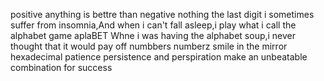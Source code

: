 positive anything is bettre than negative nothing 
the last digit
i sometimes suffer from insomnia,And when i can't fall asleep,i play what i call the alphabet game
aplaBET
Whne i was having the alphabet soup,i never thought that it would pay off 
numbbers
numberz
smile in the mirror
hexadecimal
patience persistence and perspiration make an unbeatable combination for success

